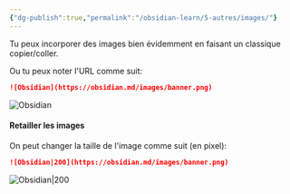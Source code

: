 ```yaml
---
{"dg-publish":true,"permalink":"/obsidian-learn/5-autres/images/"}
---
```


Tu peux incorporer des images bien évidemment en faisant un classique copier/coller.

Ou tu peux noter l'URL comme suit:

```md
![Obsidian](https://obsidian.md/images/banner.png)
```

![Obsidian](https://obsidian.md/images/banner.png)

#### Retailler les images

On peut changer la taille de l'image comme suit (en pixel):

```md
![Obsidian|200](https://obsidian.md/images/banner.png)
```

![Obsidian|200](https://obsidian.md/images/banner.png)
